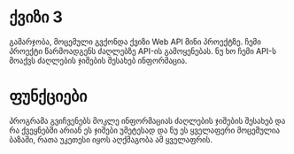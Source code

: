 # ქვიზი 3
გამარჯობა, მოცემული გვქონდა ქვიზი Web API მინი პროექტზე. ჩემი პროექტი წარმოადგენს ძაღლებზე API-ის გამოყენებას. ნუ ხო ჩემი API-ს მოაქვს ძაღლების ჯიშების შესახებ ინფორმაცია.
# ფუნქციები
პროგრამა გვიჩვენებს მოკლე ინფორმაციას ძაღლების ჯიშების შესახებ და რა ქვეყნებში არიან ეს ჯიშები უმეტესად და ნუ ეს ყველაფერი მოცემულია ბაზაში, რათა უკეთესი იყოს აღქმაგობა ამ ყველაფრის.
